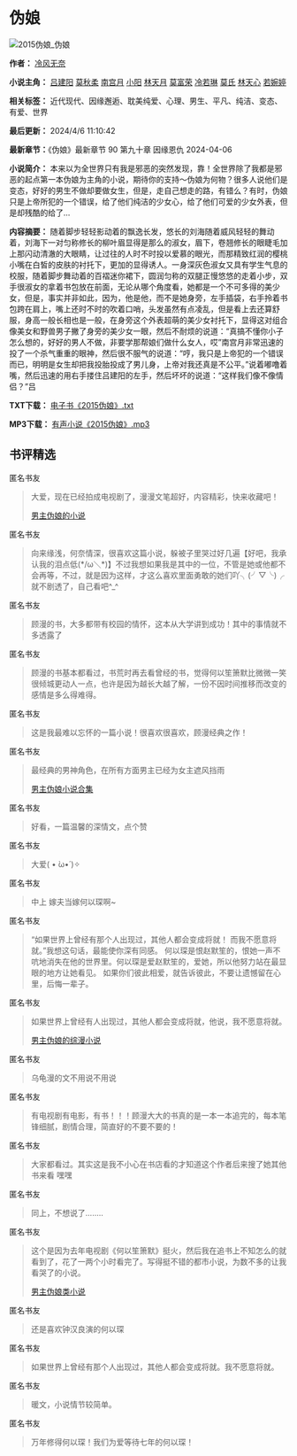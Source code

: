 # 伪娘

![2015伪娘_伪娘](https://image.ebookcdn.com/images/137b235450efc53e46637bdb94191567.jpg)

**作者：** [冷风无奈](https://www.chinadelei.com/author/冷风无奈.shtml)

**小说主角：** [吕建阳](https://www.chinadelei.com/character/吕建阳.shtml) [莫秋柔](https://www.chinadelei.com/character/莫秋柔.shtml) [南宫月](https://www.chinadelei.com/character/南宫月.shtml) [小阳](https://www.chinadelei.com/character/小阳.shtml) [林天月](https://www.chinadelei.com/character/林天月.shtml) [莫富荣](https://www.chinadelei.com/character/莫富荣.shtml) [冷若琳](https://www.chinadelei.com/character/冷若琳.shtml) [莫氏](https://www.chinadelei.com/character/莫氏.shtml) [林天心](https://www.chinadelei.com/character/林天心.shtml) [若婉婷](https://www.chinadelei.com/character/若婉婷.shtml)

**相关标签：** 近代现代、因缘邂逅、耽美纯爱、心理、男生、平凡、纯洁、变态、有爱、世界

**最后更新：** 2024/4/6 11:10:42

**最新章节：**《伪娘》最新章节 90 第九十章 因缘恩仇 2024-04-06

**小说简介：** 本来以为全世界只有我是邪恶的突然发现，靠！全世界除了我都是邪恶的起点第一本伪娘为主角的小说，期待你的支持～伪娘为何物？很多人说他们是变态，好好的男生不做却要做女生，但是，走自己想走的路，有错么？有时，伪娘只是上帝所犯的一个错误，给了他们纯洁的少女心，给了他们可爱的少女外表，但是却残酷的给了…

**内容摘要：** 随着脚步轻轻影动着的飘逸长发，悠长的刘海随着威风轻轻的舞动着，刘海下一对匀称修长的柳叶眉显得是那么的淑女，眉下，卷翘修长的眼睫毛加上那闪动清澈的大眼睛，让过往的人时不时投以爱慕的眼光，而那精致红润的樱桃小嘴在白皙的皮肤的衬托下，更加的显得诱人。一身深灰色淑女又具有学生气息的校服，随着脚步舞动着的百褶迷你裙下，圆润匀称的双腿正慢悠悠的走着小步，双手很淑女的拿着书包放在前面，无论从哪个角度看，她都是一个不可多得的美少女，但是，事实并非如此，因为，他是他，而不是她身旁，左手插袋，右手拎着书包跨在肩上，嘴上还时不时的吹着口哨，头发虽然有点凌乱，但是看上去还算舒服，身高一般长相也是一般，在身旁这个外表超萌的美少女衬托下，显得这对组合像美女和野兽男子撇了身旁的美少女一眼，然后不耐烦的说道：“真搞不懂你小子怎么想的，好好的男人不做，非要学那帮娘们做什么女人，哎”南宫月非常迅速的投了一个杀气重重的眼神，然后很不服气的说道：“哼，我只是上帝犯的一个错误而已，明明是女生却把我投胎投成了男儿身，上帝对我还真是不公平。”说着嘟噜着嘴，然后迅速的用右手搂住吕建阳的左手，然后坏坏的说道：“这样我们像不像情侣？”吕

**TXT下载：** [电子书《2015伪娘》.txt](https://www.poyi.cc/download.html#txt)

**MP3下载：** [有声小说《2015伪娘》.mp3](https://www.poyi.cc/download.html#mp3)

## 书评精选

匿名书友

> 大爱，现在已经拍成电视剧了，漫漫文笔超好，内容精彩，快来收藏吧！
> 
> [男主伪娘的小说](https://e.chinadelei.com/book/136_3615126_42972258.shtml)

匿名书友

> 向来缘浅，何奈情深，很喜欢这篇小说，躲被子里哭过好几遍【好吧，我承认我的泪点低(\*/ω＼\*)】不过我想如果我是其中的一位，不管是她或他都不会再等，不过，就是因为这样，才这么喜欢里面勇敢的她们吖╮(╯▽╰)╭就不剧透了，自己看吧^\_^

匿名书友

> 顾漫的书，大多都带有校园的情怀，这本从大学讲到成功！其中的事情就不多透露了

匿名书友

> 顾漫的书基本都看过，书荒时再去看曾经的书，觉得何以笙箫默比微微一笑很倾城更动人一点，也许是因为越长大越了解，一份不因时间推移而改变的感情是多么得难得。

匿名书友

> 这是我最难以忘怀的一篇小说！很喜欢很喜欢，顾漫经典之作！

匿名书友

> 最经典的男神角色，在所有方面男主已经为女主遮风挡雨
> 
> [男主伪娘小说合集](https://o.chinadelei.com/book/136_3615126_42973022.shtml)

匿名书友

> 好看，一篇温馨的深情文，点个赞

匿名书友

> 大爱( • ̀ω•́ )✧

匿名书友

> 中上 嫁夫当嫁何以琛啊~

匿名书友

> “如果世界上曾经有那个人出现过，其他人都会变成将就！ 而我不愿意将就。”我想这句话，最能使你深有同感。 何以琛是恨赵默笙的，恨她一声不吭地消失在他的世界里。何以琛是爱赵默笙的，爱她，所以他努力站在最显眼的地方让她看见。 如果你们彼此相爱，就告诉彼此，不要让遗憾留在心里，后悔一辈子。

匿名书友

> 如果世界上曾经有人出现过，其他人都会变成将就，他说，我不愿意将就。
> 
> [男主伪娘的综漫小说](https://t.chinadelei.com/book/136_3615126_42974093.shtml)

匿名书友

> 乌龟漫的文不用说不用说

匿名书友

> 有电视剧有电影，有书！！！顾漫大大的书真的是一本一本追完的，每本笔锋细腻，剧情合理，简直好的不要不要的！

匿名书友

> 大家都看过。其实这是我不小心在书店看的才知道这个作者后来搜了她其他书来看 嘿嘿

匿名书友

> 同上，不想说了........

匿名书友

> 这个是因为去年电视剧《何以笙箫默》挺火，然后我在追书上不知怎么的就看到了，花了一两个小时看完了。写得挺不错的都市小说，为数不多的让我看哭了的小说。
> 
> [男主伪娘类小说](https://t.chinadelei.com/book/136_3615126_42978123.shtml)

匿名书友

> 还是喜欢钟汉良演的何以琛

匿名书友

> 如果世界上曾经有那个人出现过，其他人都会变成将就。我不愿意将就。

匿名书友

> 暖文，小说情节较简单。

匿名书友

> 万年修得何以琛！我们为爱等待七年的何以琛！